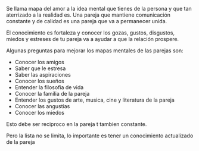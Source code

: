 Se llama mapa del amor a la idea mental que tienes de la persona y que tan aterrizado a la realidad es. Una pareja que mantiene comunicación constante y de calidad es una pareja que va a permanecer unida. 

El conocimiento es fortaleza y conocer los gozas, gustos, disgustos, miedos y estreses de tu pareja va a ayudar a que la relación prospere. 

Algunas preguntas para mejorar los mapas mentales de las parejas son:

- Conocer los amigos
- Saber que le estresa 
- Saber las aspiraciones 
- Conocer los suen̈os
- Entender la filosofia de vida
- Conocer la familia de la pareja
- Entender los gustos de arte, musica, cine y literatura de la pareja 
- Conocer las angustias
- Conocer los miedos

Esto debe ser reciproco en la pareja t tambien constante. 

Pero la lista no se limita, lo importante es tener un conocimiento actualizado de la pareja
